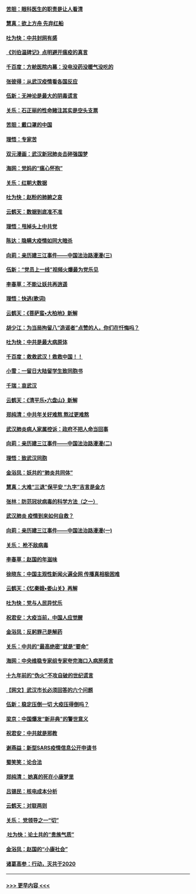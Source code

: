 #### [苦胆：眼科医生的职责是让人看清](../pages/nsc993/n11853840.md?t=02082233) 
#### [慧真：欲上方舟 先弃红船](../pages/nsc993/n11853483.md?t=02082233) 
#### [吐为快：中共封网有感](../pages/nsc993/n11852575.md?t=02082233) 
#### [《刘伯温碑记》点明避开瘟疫的真言](../pages/nsc993/n11852128.md?t=02082233) 
#### [千百度：方舱医院内幕：没电没药没暖气没吃的](../pages/nsc993/n11850211.md?t=02082233) 
#### [张彼得：从武汉疫情看各国反应](../pages/nsc993/n11850102.md?t=02082233) 
#### [伍新：无神论是最大的阴毒谎言](../pages/nsc993/n11846129.md?t=02082233) 
#### [关乐：石正丽的性命赌注其实是空头支票](../pages/nsc993/n11846109.md?t=02082233) 
#### [苦胆：戴口罩的中国](../pages/nsc993/n11845576.md?t=02082233) 
#### [理悟：专家苦](../pages/nsc993/n11845564.md?t=02082233) 
#### [双元漫画：武汉新冠肺炎击碎强国梦](../pages/nsc993/n11843320.md?t=02082233) 
#### [海网：党妈的“瘟心怀抱”](../pages/nsc993/n11840740.md?t=02082233) 
#### [关乐：红朝大数据](../pages/nsc993/n11840675.md?t=02082233) 
#### [吐为快：赵粉的肺腑之哀](../pages/nsc993/n11840618.md?t=02082233) 
#### [云鹤天：数据到底准不准](../pages/nsc993/n11840325.md?t=02082233) 
#### [理悟：甩掉头上中共党](../pages/nsc993/n11838826.md?t=02082233) 
#### [陈达：隐瞒大疫情如同大暗杀](../pages/nsc993/n11838771.md?t=02082233) 
#### [向莉：亲历建三江事件——中国法治路漫漫(三)](../pages/nsc993/n11831825.md?t=02082233) 
#### [伍新：“党员上一线”视频火爆最为党乐见](../pages/nsc993/n11838200.md?t=02082233) 
#### [李春草：不能让妖共再逍遥](../pages/nsc993/n11838102.md?t=02082233) 
#### [理悟：快逃(歌词)](../pages/nsc993/n11838083.md?t=02082233) 
#### [云鹤天：《菩萨蛮▪大柏地》新解](../pages/nsc993/n11838059.md?t=02082233) 
#### [胡少江：为当局拘留八“造谣者”点赞的人，你们在忏悔吗？](../pages/nsc993/n11836801.md?t=02082233) 
#### [吐为快：中共是最大病原体](../pages/nsc993/n11836748.md?t=02082233) 
#### [千百度：救救武汉！救救中国！！](../pages/nsc993/n11836145.md?t=02082233) 
#### [小雪：一留日大陆留学生致同胞书](../pages/nsc993/n11834624.md?t=02082233) 
#### [千瑞：哀武汉](../pages/nsc993/n11833647.md?t=02082233) 
#### [云鹤天：《清平乐▪六盘山》新解](../pages/nsc993/n11833611.md?t=02082233) 
#### [郑纯清：中共年关好难熬 熬过更难熬](../pages/nsc993/n11833489.md?t=02082233) 
#### [武汉肺炎病人家属控诉：政府不把人命当回事](../pages/nsc993/n11833205.md?t=02082233) 
#### [向莉：亲历建三江事件——中国法治路漫漫(二)](../pages/nsc993/n11829102.md?t=02082233) 
#### [理悟：致武汉同胞](../pages/nsc993/n11831522.md?t=02082233) 
#### [金浴凤：妖共的“肺炎共同体”](../pages/nsc993/n11829448.md?t=02082233) 
#### [慧真：大难“三退”保平安 “九字”吉言是金方](../pages/nsc993/n11829501.md?t=02082233) 
#### [张林：防范冠状病毒的科学方法（之一）](../pages/nsc993/n11828618.md?t=02082233) 
#### [武汉肺炎 疫情到来如何自救？](../pages/nsc993/n11827632.md?t=02082233) 
#### [向莉：亲历建三江事件——中国法治路漫漫(一)](../pages/nsc993/n11827190.md?t=02082233) 
#### [关乐： 枪不敌病毒](../pages/nsc993/n11826746.md?t=02082233) 
#### [李春草：赵国的年滋味](../pages/nsc993/n11826321.md?t=02082233) 
#### [徐晓东：中国主观性新闻火遍全网 传播真相极困难](../pages/nsc993/n11826508.md?t=02082233) 
#### [云鹤天：《忆秦娥▪娄山关》再解](../pages/nsc993/n11824682.md?t=02082233) 
#### [吐为快：党与人民异忧乐](../pages/nsc993/n11824660.md?t=02082233) 
#### [祝君安：大疫当前，中国人应觉醒](../pages/nsc993/n11821946.md?t=02082233) 
#### [金浴凤：反躬罪己是解药](../pages/nsc993/n11820280.md?t=02082233) 
#### [关乐：中共的“最高绝密”就是“要命”](../pages/nsc993/n11816946.md?t=02082233) 
#### [海网：中央维稳专家组专家夸完海口入病房感言](../pages/nsc993/n11815138.md?t=02082233) 
#### [十九年前的“伪火”不攻自破的世纪谎言](../pages/nsc993/n11813238.md?t=02082233) 
#### [【网文】武汉市长必须回答的六个问题](../pages/nsc993/n11813848.md?t=02082233) 
#### [伍新：稳定压倒一切 大疫压得倒吗？](../pages/nsc993/n11812634.md?t=02082233) 
#### [梁京：中国爆发“新非典”的警世意义](../pages/nsc993/n11812554.md?t=02082233) 
#### [祝君安：中共就是邪教](../pages/nsc993/n11812431.md?t=02082233) 
#### [谢燕益：新型SARS疫情信息公开申请书](../pages/nsc993/n11808840.md?t=02082233) 
#### [蜀笑笑：论合法](../pages/nsc993/n11808064.md?t=02082233) 
#### [郑纯清： 她真的死在小康梦里](../pages/nsc993/n11806623.md?t=02082233) 
#### [吕锡民：核电成本分析](../pages/nsc993/n11806284.md?t=02082233) 
#### [云鹤天：对联两则](../pages/nsc993/n11805957.md?t=02082233) 
#### [关乐： 党领导之一“切”](../pages/nsc993/n11804505.md?t=02082233) 
#### [ 吐为快：论土共的“贵族气质”](../pages/nsc993/n11804490.md?t=02082233) 
#### [金浴凤：赵国的“小康社会”](../pages/nsc993/n11804452.md?t=02082233) 
#### [诸葛高参：行动，灭共于2020](../pages/nsc993/n11804120.md?t=02082233) 

----
#### [ >>> 更早内容 <<< ](../indexes/nsc993-earlier.md)
